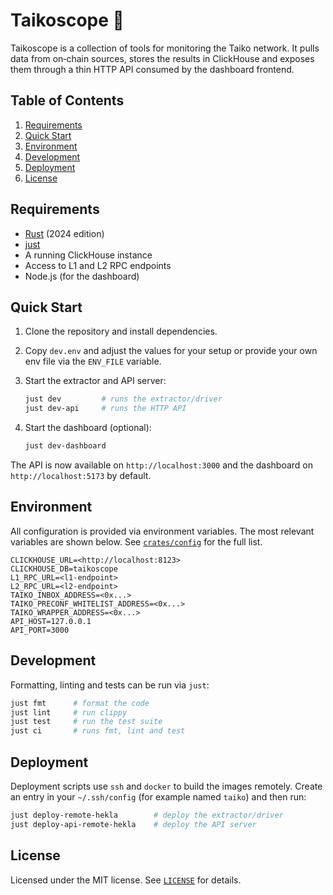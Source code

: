 # Taikoscope 🔭

Taikoscope is a collection of tools for monitoring the Taiko network. It pulls
data from on‑chain sources, stores the results in ClickHouse and exposes them
through a thin HTTP API consumed by the dashboard frontend.

## Table of Contents

1. [Requirements](#requirements)
2. [Quick Start](#quick-start)
3. [Environment](#environment)
4. [Development](#development)
5. [Deployment](#deployment)
6. [License](#license)

## Requirements

- [Rust](https://www.rust-lang.org/) (2024 edition)
- [just](https://github.com/casey/just)
- A running ClickHouse instance
- Access to L1 and L2 RPC endpoints
- Node.js (for the dashboard)

## Quick Start

1. Clone the repository and install dependencies.
2. Copy `dev.env` and adjust the values for your setup or provide your own env
   file via the `ENV_FILE` variable.
3. Start the extractor and API server:

   ```bash
   just dev         # runs the extractor/driver
   just dev-api     # runs the HTTP API
   ```

4. Start the dashboard (optional):

   ```bash
   just dev-dashboard
   ```

The API is now available on `http://localhost:3000` and the dashboard on
`http://localhost:5173` by default.

## Environment

All configuration is provided via environment variables. The most relevant
variables are shown below. See [`crates/config`](crates/config) for the full
list.

```text
CLICKHOUSE_URL=<http://localhost:8123>
CLICKHOUSE_DB=taikoscope
L1_RPC_URL=<l1-endpoint>
L2_RPC_URL=<l2-endpoint>
TAIKO_INBOX_ADDRESS=<0x...>
TAIKO_PRECONF_WHITELIST_ADDRESS=<0x...>
TAIKO_WRAPPER_ADDRESS=<0x...>
API_HOST=127.0.0.1
API_PORT=3000
```

## Development

Formatting, linting and tests can be run via `just`:

```bash
just fmt      # format the code
just lint     # run clippy
just test     # run the test suite
just ci       # runs fmt, lint and test
```

## Deployment

Deployment scripts use `ssh` and `docker` to build the images remotely.
Create an entry in your `~/.ssh/config` (for example named `taiko`) and then run:

```bash
just deploy-remote-hekla        # deploy the extractor/driver
just deploy-api-remote-hekla    # deploy the API server
```

## License

Licensed under the MIT license. See [`LICENSE`](LICENSE) for details.
